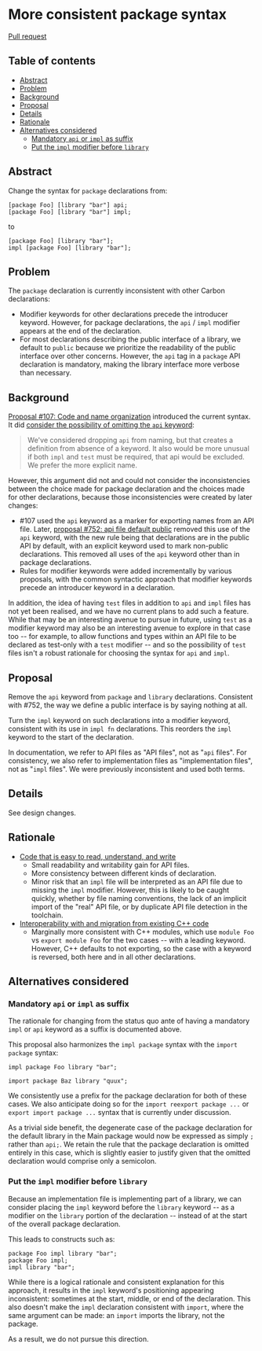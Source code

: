 # More consistent package syntax

<!--
Part of the Carbon Language project, under the Apache License v2.0 with LLVM
Exceptions. See /LICENSE for license information.
SPDX-License-Identifier: Apache-2.0 WITH LLVM-exception
-->

[Pull request](https://github.com/carbon-language/carbon-lang/pull/3927)

<!-- toc -->

## Table of contents

-   [Abstract](#abstract)
-   [Problem](#problem)
-   [Background](#background)
-   [Proposal](#proposal)
-   [Details](#details)
-   [Rationale](#rationale)
-   [Alternatives considered](#alternatives-considered)
    -   [Mandatory `api` or `impl` as suffix](#mandatory-api-or-impl-as-suffix)
    -   [Put the `impl` modifier before `library`](#put-the-impl-modifier-before-library)

<!-- tocstop -->

## Abstract

Change the syntax for `package` declarations from:

```carbon
[package Foo] [library "bar"] api;
[package Foo] [library "bar"] impl;
```

to

```carbon
[package Foo] [library "bar"];
impl [package Foo] [library "bar"];
```

## Problem

The `package` declaration is currently inconsistent with other Carbon
declarations:

-   Modifier keywords for other declarations precede the introducer keyword.
    However, for package declarations, the `api` / `impl` modifier appears at
    the end of the declaration.
-   For most declarations describing the public interface of a library, we
    default to `public` because we prioritize the readability of the public
    interface over other concerns. However, the `api` tag in a `package` API
    declaration is mandatory, making the library interface more verbose than
    necessary.

## Background

[Proposal #107: Code and name organization](/proposals/p0107.md) introduced the
current syntax. It did
[consider the possibility of omitting the `api` keyword](https://github.com/carbon-language/carbon-lang/blob/trunk/proposals/p0107.md#different-file-type-labels):

> We've considered dropping `api` from naming, but that creates a definition
> from absence of a keyword. It also would be more unusual if both `impl` and
> `test` must be required, that api would be excluded. We prefer the more
> explicit name.

However, this argument did not and could not consider the inconsistencies
between the choice made for package declaration and the choices made for other
declarations, because those inconsistencies were created by later changes:

-   #107 used the `api` keyword as a marker for exporting names from an API
    file. Later, [proposal #752: api file default public](/proposals/p0752.md)
    removed this use of the `api` keyword, with the new rule being that
    declarations are in the public API by default, with an explicit keyword used
    to mark non-public declarations. This removed all uses of the `api` keyword
    other than in package declarations.
-   Rules for modifier keywords were added incrementally by various proposals,
    with the common syntactic approach that modifier keywords precede an
    introducer keyword in a declaration.

In addition, the idea of having `test` files in addition to `api` and `impl`
files has not yet been realised, and we have no current plans to add such a
feature. While that may be an interesting avenue to pursue in future, using
`test` as a modifier keyword may also be an interesting avenue to explore in
that case too -- for example, to allow functions and types within an API file to
be declared as test-only with a `test` modifier -- and so the possibility of
`test` files isn't a robust rationale for choosing the syntax for `api` and
`impl`.

## Proposal

Remove the `api` keyword from `package` and `library` declarations. Consistent
with #752, the way we define a public interface is by saying nothing at all.

Turn the `impl` keyword on such declarations into a modifier keyword, consistent
with its use in `impl fn` declarations. This reorders the `impl` keyword to the
start of the declaration.

In documentation, we refer to API files as "API files", not as "`api` files".
For consistency, we also refer to implementation files as "implementation
files", not as "`impl` files". We were previously inconsistent and used both
terms.

## Details

See design changes.

## Rationale

-   [Code that is easy to read, understand, and write](/docs/project/goals.md#code-that-is-easy-to-read-understand-and-write)
    -   Small readability and writability gain for API files.
    -   More consistency between different kinds of declaration.
    -   Minor risk that an `impl` file will be interpreted as an API file due to
        missing the `impl` modifier. However, this is likely to be caught
        quickly, whether by file naming conventions, the lack of an implicit
        import of the "real" API file, or by duplicate API file detection in the
        toolchain.
-   [Interoperability with and migration from existing C++ code](/docs/project/goals.md#interoperability-with-and-migration-from-existing-c-code)
    -   Marginally more consistent with C++ modules, which use `module Foo` vs
        `export module Foo` for the two cases -- with a leading keyword.
        However, C++ defaults to not exporting, so the case with a keyword is
        reversed, both here and in all other declarations.

## Alternatives considered

### Mandatory `api` or `impl` as suffix

The rationale for changing from the status quo ante of having a mandatory `impl`
or `api` keyword as a suffix is documented above.

This proposal also harmonizes the `impl package` syntax with the
`import package` syntax:

```carbon
impl package Foo library "bar";

import package Baz library "quux";
```

We consistently use a prefix for the package declaration for both of these
cases. We also anticipate doing so for the `import reexport package ...` or
`export import package ...` syntax that is currently under discussion.

As a trivial side benefit, the degenerate case of the package declaration for
the default library in the Main package would now be expressed as simply `;`
rather than `api;`. We retain the rule that the package declaration is omitted
entirely in this case, which is slightly easier to justify given that the
omitted declaration would comprise only a semicolon.

### Put the `impl` modifier before `library`

Because an implementation file is implementing part of a library, we can
consider placing the `impl` keyword before the `library` keyword -- as a
modifier on the `library` portion of the declaration -- instead of at the start
of the overall package declaration.

This leads to constructs such as:

```carbon
package Foo impl library "bar";
package Foo impl;
impl library "bar";
```

While there is a logical rationale and consistent explanation for this approach,
it results in the `impl` keyword's positioning appearing inconsistent: sometimes
at the start, middle, or end of the declaration. This also doesn't make the
`impl` declaration consistent with `import`, where the same argument can be
made: an `import` imports the library, not the package.

As a result, we do not pursue this direction.
